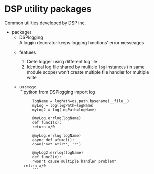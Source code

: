 DSP utility packages  
===
Common utilities developed by DSP inc.

* packages  
	+ DSPlogging  
		A loggin decorator keeps logging functions' error messeages  
	- features  
		1. Crete logger using different log file  
		2. Identical log file shared by multiple `log` instances (in same module scope) won't create multiple file handler for multiple write  
	- usseage  
            	```python
            	from DSPlogging import log
		
            	logName = logPath=os.path.basename(__file__)
            	myLog = log(logPath=logName)
            	myLog2 = log(logPath=logName)
		
            	@myLog.errlog(logName)
            	def func1(x):
	    		return x/0
		
            	@myLog.errlog(logName)
            	async def afunc1():
	    		open('not exist', 'r')
		
            	@myLog2.errlog(logName)
            	def func2(x):
	    		"won't cause multiple handler problem"
			return x/0
            	```
